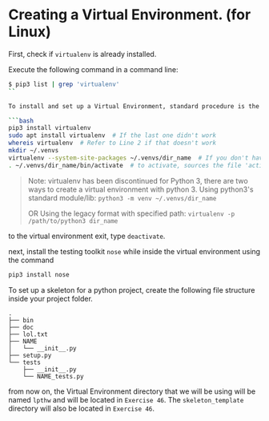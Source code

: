 # Creating a Virtual Environment. (for Linux)

First, check if `virtualenv` is already installed.

Execute the following command in a command line:

```bash
$ pip3 list | grep 'virtualenv'
``

To install and set up a Virtual Environment, standard procedure is the following commands.

```bash
pip3 install virtualenv
sudo apt install virtualenv  # If the last one didn't work
whereis virtualenv  # Refer to Line 2 if that doesn't work
mkdir ~/.venvs
virtualenv --system-site-packages ~/.venvs/dir_name  # If you don't have a directory with a virtual python installation already
. ~/.venvs/dir_name/bin/activate  # to activate, sources the file 'activate'
```

>Note:
>virtualenv has been discontinued for Python 3, there are two ways to create a virtual environment with python 3.
>Using python3's standard module/lib: `python3 -m venv ~/.venvs/dir_name`
>
>OR Using the legacy format with specified path: `virtualenv -p /path/to/python3 dir_name`

to the virtual environment exit, type `deactivate`.

next, install the testing toolkit `nose` while inside the virtual environment using the command
```bash
pip3 install nose
```

To set up a skeleton for a python project, create the following file structure inside your project folder.

```
.
├── bin
├── doc
├── lol.txt
├── NAME
│   └── __init__.py
├── setup.py
└── tests
    ├── __init__.py
    └── NAME_tests.py
```

from now on, the Virtual Environment directory that we will be using will be named `lpthw` and will be located in `Exercise 46`. The `skeleton_template` directory will also be located in `Exercise 46`.
